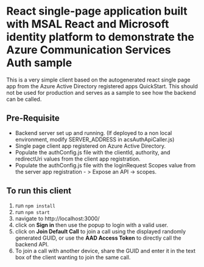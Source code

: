 # React single-page application built with MSAL React and Microsoft identity platform to demonstrate the Azure Communication Services Auth sample

This is a very simple client based on the autogenerated react single page app from the Azure Active Directory registered apps QuickStart. This should not be used for production and serves as a sample to see how the backend can be called.

## Pre-Requisite
 - Backend server set up and running. (If deployed to a non local environment, modify SERVER_ADDRESS in acsAuthApiCaller.js)
 - Single page client app registered on Azure Active Directory. 
 - Populate the authConfig.js file with the clientId, authority, and redirectUri values from the client app registration.
 - Populate the authConfig.js file with the loginRequest Scopes value from the server app registration - > Expose an API -> scopes.

## To run this client
1. run `npm install`
2. run `npm start`
3. navigate to http://localhost:3000/
4. click on **Sign in** then use the popup to login with a valid user. 
5. click on **Join Default Call** to join a call using the displayed randomly generated GUID, or use the **AAD Access Token** to directly call the backend API.
6. To join a call with another device, share the GUID and enter it in the text box of the client wanting to join the same call.